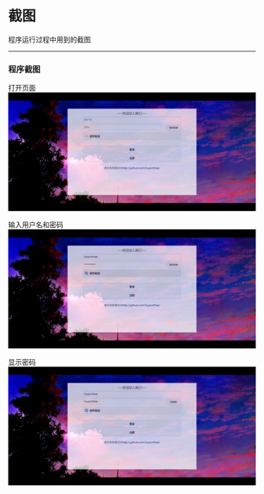 # 截图   
程序运行过程中用到的截图   

------

### 程序截图

打开页面
![打开页面](https://github.com/hyacinthee/web_tasks/blob/master/F0/ScreenShot/screenshot1.jpg)

输入用户名和密码
![输入用户名和密码](https://github.com/hyacinthee/web_tasks/blob/master/F0/ScreenShot/screenshot2.jpg)

显示密码
![显示密码](https://github.com/hyacinthee/web_tasks/blob/master/F0/ScreenShot/screenshot3.jpg)

